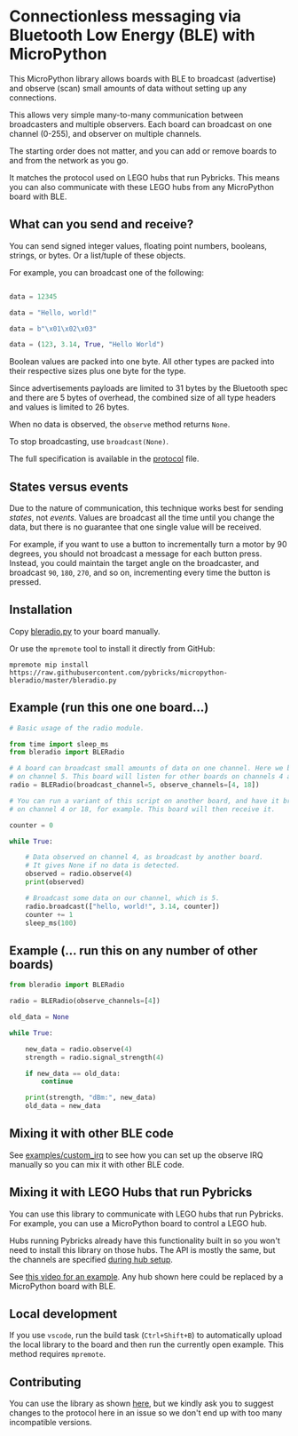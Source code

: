 # Connectionless messaging via Bluetooth Low Energy (BLE) with MicroPython

This MicroPython library allows boards with BLE to broadcast (advertise) and
observe (scan) small amounts of data without setting up any connections.

This allows very simple many-to-many communication between broadcasters
and multiple observers. Each board can broadcast on one channel (0-255), and
observer on multiple channels.

The starting order does not matter, and you can add or remove boards to and
from the network as you go.

It matches the protocol used on LEGO hubs that run Pybricks. This means you
can also communicate with these LEGO hubs from any MicroPython board with BLE.

## What can you send and receive?

You can send signed integer values, floating point numbers, booleans, strings,
or bytes. Or a list/tuple of these objects.

For example, you can broadcast one of the following:

```python

data = 12345

data = "Hello, world!"

data = b"\x01\x02\x03"

data = (123, 3.14, True, "Hello World")
```

Boolean values are packed into one byte. All other types are packed into their
respective sizes plus one byte for the type.

Since advertisements payloads are limited to 31 bytes by the Bluetooth spec and
there are 5 bytes of overhead, the combined size of all type headers and values
is limited to 26 bytes.

When no data is observed, the `observe` method returns `None`.

To stop broadcasting, use `broadcast(None)`.

The full specification is available in the [protocol](https://github.com/pybricks/technical-info/blob/master/pybricks-ble-broadcast-observe.md) file.

## States versus events

Due to the nature of communication, this technique works best for sending
_states_, not _events_. Values are broadcast all the time until you change the
data, but there is no guarantee that one single value will be received.

For example, if you want to use a button to incrementally turn a motor by 90
degrees, you should not broadcast a message for each button press. Instead, you could
maintain the target angle on the broadcaster, and broadcast `90`, `180`, `270`,
and so on, incrementing every time the button is pressed.

## Installation

Copy [bleradio.py](https://raw.githubusercontent.com/pybricks/micropython-bleradio/master/bleradio.py) to your board manually.

Or use the `mpremote` tool to install it directly from GitHub:

```
mpremote mip install https://raw.githubusercontent.com/pybricks/micropython-bleradio/master/bleradio.py
```

## Example (run this one one board...)

```python
# Basic usage of the radio module.

from time import sleep_ms
from bleradio import BLERadio

# A board can broadcast small amounts of data on one channel. Here we broadcast
# on channel 5. This board will listen for other boards on channels 4 and 18.
radio = BLERadio(broadcast_channel=5, observe_channels=[4, 18])

# You can run a variant of this script on another board, and have it broadcast
# on channel 4 or 18, for example. This board will then receive it.

counter = 0

while True:

    # Data observed on channel 4, as broadcast by another board.
    # It gives None if no data is detected.
    observed = radio.observe(4)
    print(observed)

    # Broadcast some data on our channel, which is 5.
    radio.broadcast(["hello, world!", 3.14, counter])
    counter += 1
    sleep_ms(100)
```

## Example (... run this on any number of other boards)

```python
from bleradio import BLERadio

radio = BLERadio(observe_channels=[4])

old_data = None

while True:

    new_data = radio.observe(4)
    strength = radio.signal_strength(4)

    if new_data == old_data:
        continue

    print(strength, "dBm:", new_data)
    old_data = new_data

```

## Mixing it with other BLE code

See [examples/custom_irq](examples/custom_irq.py) to see how you can set up the
observe IRQ manually so you can mix it with other BLE code.

## Mixing it with LEGO Hubs that run Pybricks

You can use this library to communicate with LEGO hubs that run Pybricks. For
example, you can use a MicroPython board to control a LEGO hub.

Hubs running Pybricks already have this functionality built in so you won't
need to install this library on those hubs. The API is mostly the same, but the
channels are specified [during hub
setup](https://docs.pybricks.com/en/latest/hubs/primehub.html).

See [this video for an example](https://www.youtube.com/watch?v=WzmcihSV2YE).
Any hub shown here could be replaced by a MicroPython board with BLE.

## Local development

If you use `vscode`, run the build task (`Ctrl+Shift+B`) to automatically
upload the local library to the board and then run the currently open example.
This method requires `mpremote`.

## Contributing

You can use the library as shown [here](./LICENSE), but we kindly ask you to
suggest changes to the protocol here in an issue so we don't end up with too
many incompatible versions.
